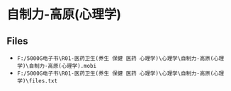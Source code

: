 # 自制力-高原(心理学)

## Files

- `F:/5000G电子书\R01-医药卫生(养生 保健 医药 心理学)\心理学\自制力-高原(心理学)\自制力-高原(心理学).mobi`
- `F:/5000G电子书\R01-医药卫生(养生 保健 医药 心理学)\心理学\自制力-高原(心理学)\files.txt`
